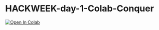# HACKWEEK-day-1-Colab-Conquer

[![Open In Colab](https://colab.research.google.com/assets/colab-badge.svg)](https://colab.research.google.com/drive/12-sa7p3V9KyrCUCHvE_hPFwKWyuoxYG4)
